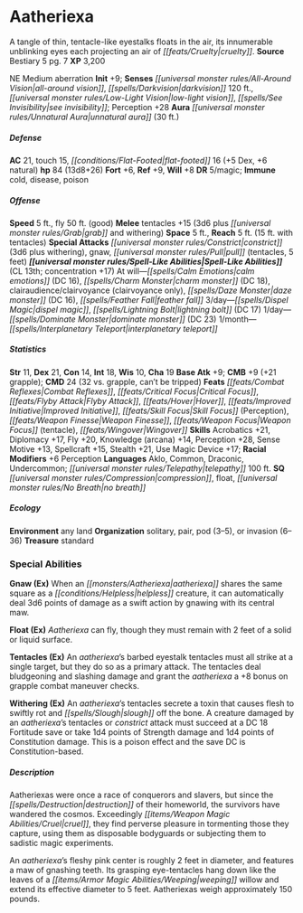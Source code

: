 ﻿---
cssclass: [monsters]
title1: Aatheriexa
desc_short: A tangle of thin, tentacle-like eyestalks floats in the air, its innumerable
  unblinking eyes each projecting an air of cruelty.
title2: Aatheriexa
CR: 7
sources:
- name: Bestiary 5
  page: 7
  link: http://paizo.com/products/btpy9g9x?Pathfinder-Roleplaying-Game-Bestiary-5
XP: 3200
alignment: NE
size: Medium
type: aberration
initiative:
  bonus: 9
senses:
  all-around vision: true
  darkvision: 120
  low-light vision: true
  see invisibility: true
auras:
- name: unnatural aura
  radius: 30
AC:
  AC: 21
  touch: 15
  flat_footed: 16
  components:
    dex: 5
    natural: 6
HP:
  HP: 84
  long: 13d8+26
saves:
  fort: 6
  ref: 9
  will: 8
DR:
- amount: 5
  weakness: magic
immunities:
- cold
- disease
- poison
speeds:
  base: 5
  fly: 50
  fly_maneuverability: good
attacks:
  melee:
  - - text: tentacles +15 (3d6 plus grab and withering)
      entries:
      - - damage: 3d6
        - effect: grab
        - effect: withering
      attack: tentacles
      bonus:
      - 15
  special:
  - constrict (3d6 plus withering)
  - gnaw
  - pull (tentacles, 5 feet)
space: 5
reach: 5
reach_other: 15 ft. with tentacles
spell_like_abilities:
  entries:
  - name: calm emotions
    source: default
    freq: At will
    DC: 16
  - name: charm monster
    source: default
    freq: At will
    DC: 18
  - name: clairaudience/clairvoyance
    source: default
    freq: At will
    other: clairvoyance only
  - name: daze monster
    source: default
    freq: At will
    DC: 16
  - name: feather fall
    source: default
    freq: At will
  - name: dispel magic
    source: default
    freq: 3/day
  - name: lightning bolt
    source: default
    freq: 3/day
    DC: 17
  - name: dominate monster
    source: default
    freq: 1/day
    DC: 23
  - name: interplanetary teleport
    source: default
    freq: 1/month
  sources:
  - name: default
    CL: 13
    concentration: 17
ability_scores:
  STR: 11
  DEX: 21
  CON: 14
  INT: 18
  WIS: 10
  CHA: 19
BAB: 9
CMB: 9
CMB_other: +21 grapple
CMD: 24
CMD_other: 32 vs. grapple, can't be tripped
feats:
- name: Combat Reflexes
- name: Critical Focus
- name: Flyby Attack
- is_bonus: true
  name: Hover
- name: Improved Initiative
- name: Skill Focus (Perception)
- name: Weapon Finesse
- name: Weapon Focus (tentacle)
- is_bonus: true
  name: Wingover
skills:
  Acrobatics: 21
  Diplomacy: 17
  Fly: 20
  Knowledge (arcana): 14
  Perception: 28
  Sense Motive: 13
  Spellcraft: 15
  Stealth: 21
  Use Magic Device: 17
  _racial_mods:
    Perception:
      _: 6
languages:
- Aklo
- Common
- Draconic
- Undercommon
- telepathy 100 ft.
special_qualities:
- compression
- float
- no breath
ecology:
  environment: any land
  organization: solitary, pair, pod (3-5), or invasion (6-36)
  treasure_type: standard
special_abilities:
  Gnaw (Ex): When an aatheriexa shares the same square as a helpless creature, it
    can automatically deal 3d6 points of damage as a swift action by gnawing with
    its central maw.
  Float (Ex): Aatheriexa can fly, though they must remain with 2 feet of a solid or
    liquid surface.
  Tentacles (Ex): An aatheriexa's barbed eyestalk tentacles must all strike at a single
    target, but they do so as a primary attack. The tentacles deal bludgeoning and
    slashing damage and grant the aatheriexa a +8 bonus on grapple combat maneuver
    checks.
  Withering (Ex): An aatheriexa's tentacles secrete a toxin that causes flesh to swiftly
    rot and slough off the bone. A creature damaged by an aatheriexa's tentacles or
    constrict attack must succeed at a DC 18 Fortitude save or take 1d4 points of
    Strength damage and 1d4 points of Constitution damage. This is a poison effect
    and the save DC is Constitution-based.
desc_long: |-
  Aatheriexas were once a race of conquerors and slavers, but since the destruction of their homeworld, the survivors have wandered the cosmos. Exceedingly cruel, they find perverse pleasure in tormenting those they capture, using them as disposable bodyguards or subjecting them to sadistic magic experiments.

   An aatheriexa's fleshy pink center is roughly 2 feet in diameter, and features a maw of gnashing teeth. Its grasping eye-tentacles hang down like the leaves of a weeping willow and extend its effective diameter to 5 feet. Aatheriexas weigh approximately 150 pounds.

---

# Aatheriexa
A tangle of thin, tentacle-like eyestalks floats in the air, its innumerable unblinking eyes each projecting an air of _[[feats/Cruelty|cruelty]]_.
**Source** Bestiary 5 pg. 7
**XP** 3,200

NE Medium aberration
**Init** +9; **Senses** _[[universal monster rules/All-Around Vision|all-around vision]]_, _[[spells/Darkvision|darkvision]]_ 120 ft., _[[universal monster rules/Low-Light Vision|low-light vision]]_, _[[spells/See Invisibility|see invisibility]]_; Perception +28
**Aura** _[[universal monster rules/Unnatural Aura|unnatural aura]]_ (30 ft.)

##### Defense

**AC** 21, touch 15, _[[conditions/Flat-Footed|flat-footed]]_ 16 (+5 Dex, +6 natural)
**hp** 84 (13d8+26)
**Fort** +6, **Ref** +9, **Will** +8
**DR** 5/magic; **Immune** cold, disease, poison

##### Offense
**Speed** 5 ft., fly 50 ft. (good)
**Melee** tentacles +15 (3d6 plus _[[universal monster rules/Grab|grab]]_ and withering)
**Space** 5 ft., **Reach** 5 ft. (15 ft. with tentacles)
**Special Attacks** _[[universal monster rules/Constrict|constrict]]_ (3d6 plus withering), gnaw, _[[universal monster rules/Pull|pull]]_ (tentacles, 5 feet)
**_[[universal monster rules/Spell-Like Abilities|Spell-Like Abilities]]_** (CL 13th; concentration +17)
At will—_[[spells/Calm Emotions|calm emotions]]_ (DC 16), _[[spells/Charm Monster|charm monster]]_ (DC 18), clairaudience/clairvoyance (clairvoyance only), _[[spells/Daze Monster|daze monster]]_ (DC 16), _[[spells/Feather Fall|feather fall]]_
3/day—_[[spells/Dispel Magic|dispel magic]]_, _[[spells/Lightning Bolt|lightning bolt]]_ (DC 17)
1/day—_[[spells/Dominate Monster|dominate monster]]_ (DC 23)
1/month—_[[spells/Interplanetary Teleport|interplanetary teleport]]_

##### Statistics
**Str** 11, **Dex** 21, **Con** 14, **Int** 18, **Wis** 10, **Cha** 19
**Base Atk** +9; **CMB** +9 (+21 grapple); **CMD** 24 (32 vs. grapple, can’t be tripped)
**Feats** _[[feats/Combat Reflexes|Combat Reflexes]]_, _[[feats/Critical Focus|Critical Focus]]_, _[[feats/Flyby Attack|Flyby Attack]]_, _[[feats/Hover|Hover]]_, _[[feats/Improved Initiative|Improved Initiative]]_, _[[feats/Skill Focus|Skill Focus]]_ (Perception), _[[feats/Weapon Finesse|Weapon Finesse]]_, _[[feats/Weapon Focus|Weapon Focus]]_ (tentacle), _[[feats/Wingover|Wingover]]_
**Skills** Acrobatics +21, Diplomacy +17, Fly +20, Knowledge (arcana) +14, Perception +28, Sense Motive +13, Spellcraft +15, Stealth +21, Use Magic Device +17; **Racial Modifiers** +6 Perception
**Languages** Aklo, Common, Draconic, Undercommon; _[[universal monster rules/Telepathy|telepathy]]_ 100 ft.
**SQ** _[[universal monster rules/Compression|compression]]_, float, _[[universal monster rules/No Breath|no breath]]_

##### Ecology

**Environment** any land
**Organization** solitary, pair, pod (3–5), or invasion (6–36)
**Treasure** standard

### Special Abilities

**Gnaw (Ex)** When an _[[monsters/Aatheriexa|aatheriexa]]_ shares the same square as a _[[conditions/Helpless|helpless]]_ creature, it can automatically deal 3d6 points of damage as a swift action by gnawing with its central maw.

**Float (Ex)** _Aatheriexa_ can fly, though they must remain with 2 feet of a solid or liquid surface.

**Tentacles (Ex)** An _aatheriexa_’s barbed eyestalk tentacles must all strike at a single target, but they do so as a primary attack. The tentacles deal bludgeoning and slashing damage and grant the _aatheriexa_ a +8 bonus on grapple combat maneuver checks.

**Withering (Ex)** An _aatheriexa_’s tentacles secrete a toxin that causes flesh to swiftly rot and _[[spells/Slough|slough]]_ off the bone. A creature damaged by an _aatheriexa_’s tentacles or _constrict_ attack must succeed at a DC 18 Fortitude save or take 1d4 points of Strength damage and 1d4 points of Constitution damage. This is a poison effect and the save DC is Constitution-based.

##### Description

Aatheriexas were once a race of conquerors and slavers, but since the _[[spells/Destruction|destruction]]_ of their homeworld, the survivors have wandered the cosmos. Exceedingly _[[items/Weapon Magic Abilities/Cruel|cruel]]_, they find perverse pleasure in tormenting those they capture, using them as disposable bodyguards or subjecting them to sadistic magic experiments.

An _aatheriexa_’s fleshy pink center is roughly 2 feet in diameter, and features a maw of gnashing teeth. Its grasping eye-tentacles hang down like the leaves of a _[[items/Armor Magic Abilities/Weeping|weeping]]_ willow and extend its effective diameter to 5 feet. Aatheriexas weigh approximately 150 pounds.